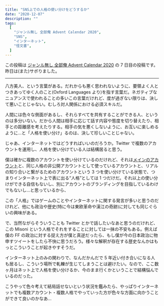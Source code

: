 ```yaml
---
title: "SNS上での人格の使い分けをどうするか"
date: "2020-12-07"
description: ""
tags:
  [
    "ジャンル無し 全部俺 Advent Calendar 2020",
    "SNS",
    "インターネット",
    "怪文書",
  ]
---
```


この投稿は [ジャンル無し 全部俺 Advent Calendar 2020](https://adventar.org/calendars/5495) の 7 日目の投稿です。昨日は(また)サボりました。

---

八方美人、という言葉がある。だれからも悪く思われないように、要領よく人とつきあってゆく人のこと(Oxford Languages より)を指す言葉だ。ネガティブなニュアンスで使われることの多いこの言葉だけれど、度が過ぎない限りは、決して悪いことじゃない。むしろ対人関係における必須スキルだ。

人間には色々な側面があるし、それらすべてを共有することができる人、というのは多分いない。だから人間は相手に応じて話す内容や態度を切り替えたり、相手との距離感を考えたりする。相手の気を悪くしないように、お互いに楽しめるように...と「人格を使い分け」るのは、決して珍しいことじゃない。

じゃあ、インターネットではどうすればいいのだろうか。Twitter で複数のアカウントを運用し、人格を使い分けている人は結構居ると思う。

僕は確かに複数のアカウントを使い分けているのだけれど、それは[メインのアカウント](https://twitter.com/misonln41)と、同じ人格の非公開アカウントとして使っているアカウントと、リアルの知り合いと繋がるためのアカウントという 3 つを使い分けている状態で、つまりインターネット上で表に出る“人格”としては 1 つだけだ。それ以上の使い分けができる自信もないし、別にアカウントのブランディングを目指しているわけでもないし...と思っているから、

この「人格」ではゲームのことやインターネットに関する発言が多いと思うのだけれど、他にも政治や歴史(特に今は東欧革命や漢江の奇跡)に対しても同じぐらいの興味がある。

で、当然ながらそういうことも Twitter とかで話したいなあと思うのだけれど、この Misoni という人格でそれをすることに対しては一抹の不安もある。例えば僕の FF の政治に対する捉え方が僕と真逆だったら、もし僕が今の日本政治に物申すツイートをしたら不快に思うだろう。様々な解釈が存在する歴史なんかはもっとこういうことが起きやすそうだ。

インターネット上のみの関わりで、なんだかんだで 5 年近い付き合いになる人も居るし、こういう場所で軋轢が生じてしまうことは避けたい。なので、ここ数ヶ月はネット上で人格を使い分けるか、今のまま行くかということで結構悩んでいるのだった。

こうやって色々考えて結局話せないという状況を鑑みたら、やっぱりインターネットでも複数アカウント・複数人格でやっていった方が色々な方面に向かうことができて良いのかなあ...
